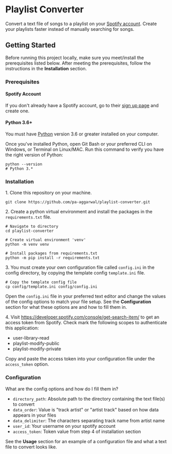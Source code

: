 # Playlist Converter

Convert a text file of songs to a playlist on your <a href="https://open.spotify.com/">Spotify account</a>. Create your playlists faster instead of manually searching for songs.

<!-- DEMO Video/Picture -->
<!-- Table of Contents -->
<!-- How It Works -->

## Getting Started

Before running this project locally, make sure you meet/install the prerequisites listed below. After meeting the prerequisites, follow the instructions in the **Installation** section.

### Prerequisites

#### Spotify Account

If you don't already have a Spotify account, go to their <a href="https://www.spotify.com/us/signup/">sign up page</a> and create one.

#### Python 3.6+

You must have <a href="https://www.python.org/downloads/">Python</a> version 3.6 or greater installed on your computer.

Once you've installed Python, open Git Bash or your preferred CLI on Windows, or Terminal on Linux/MAC. Run this command to verify you have the right version of Python:
```
python --version
# Python 3.*
```

### Installation

1\. Clone this repository on your machine.
```
git clone https://github.com/pa-aggarwal/playlist-converter.git
```

2\. Create a python virtual environment and install the packages in the `requirements.txt` file.
```
# Navigate to directory
cd playlist-converter

# Create virtual environment 'venv'
python -m venv venv

# Install packages from requirements.txt
python -m pip install -r requirements.txt
```

3\. You must create your own configuration file called `config.ini` in the config directory, by copying the template config `template.ini` file.
```
# Copy the template config file
cp config/template.ini config/config.ini
```
Open the `config.ini` file in your preferred text editor and change the values of the config options to match your file setup. See the **Configuration** section for what these options are and how to fill them in.

4\. Visit https://developer.spotify.com/console/get-search-item/ to get an access token from Spotify. Check mark the following scopes to authenticate this application:
* user-library-read
* playlist-modify-public
* playlist-modify-private

Copy and paste the access token into your configuration file under the `access_token` option.

### Configuration

What are the config options and how do I fill them in?
* `directory_path`: Absolute path to the directory containing the text file(s) to convert
* `data_order`: Value is "track artist" or "artist track" based on how data appears in your files
* `data_delimiter`: The characters separating track name from artist name
* `user_id`: Your username on your spotify account
* `access_token`: Token value from step 4 of installation section

See the **Usage** section for an example of a configuration file and what a text file to convert looks like.

<!-- Usage -->
<!-- Contributing -->
<!-- Contact -->
<!-- Acknowledgements -->
<!-- License -->
